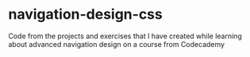 # navigation-design-css
Code from the projects and exercises that I have created while learning about advanced navigation design on a course from Codecademy
